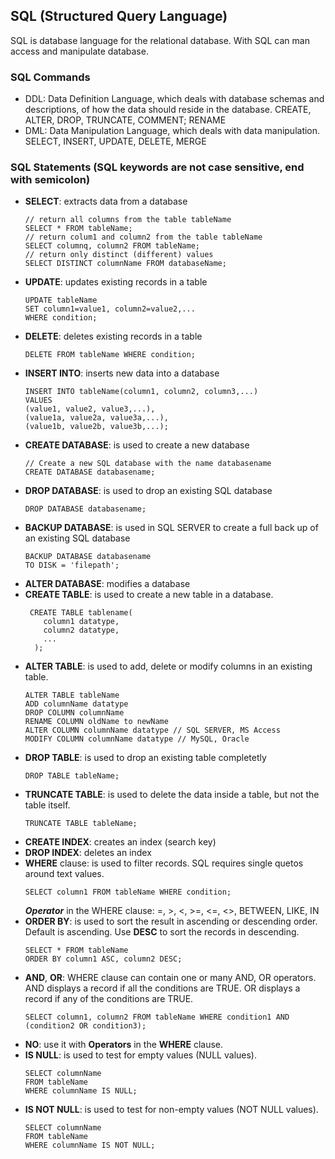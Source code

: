 ## SQL (Structured Query Language)
SQL is database language for the relational database. With SQL can man access and manipulate database.

### SQL Commands
- DDL: Data Definition Language, which deals with database schemas and descriptions, of how the data should reside in the database. CREATE, ALTER, DROP, TRUNCATE, COMMENT; RENAME
- DML: Data Manipulation Language, which deals with data manipulation. SELECT, INSERT, UPDATE, DELETE, MERGE
  
### SQL Statements (SQL keywords are not case sensitive, end with semicolon)
- **SELECT**: extracts data from a database
  ```
  // return all columns from the table tableName
  SELECT * FROM tableName;
  // return colum1 and column2 from the table tableName
  SELECT columnq, column2 FROM tableName;
  // return only distinct (different) values
  SELECT DISTINCT columnName FROM databaseName;
  ```
- **UPDATE**: updates existing records in a table
  ```
  UPDATE tableName
  SET column1=value1, column2=value2,...
  WHERE condition;
  ```
- **DELETE**: deletes existing records in a table
  ```
  DELETE FROM tableName WHERE condition;
  ```
- **INSERT INTO**: inserts new data into a database
  ```
  INSERT INTO tableName(column1, column2, column3,...)
  VALUES
  (value1, value2, value3,...),
  (value1a, value2a, value3a,...),
  (value1b, value2b, value3b,...);
  ```
- **CREATE DATABASE**: is used to create a new database
  ```
  // Create a new SQL database with the name databasename
  CREATE DATABASE databasename;
  ```
- **DROP DATABASE**: is used to drop an existing SQL database
  ```
  DROP DATABASE databasename;
  ```
- **BACKUP DATABASE**: is used in SQL SERVER to create a full back up of an existing SQL database
  ```
  BACKUP DATABASE databasename
  TO DISK = 'filepath';
  ```
- **ALTER DATABASE**: modifies a database
- **CREATE TABLE**: is used to create a new table in a database.
  ```
   CREATE TABLE tablename(
      column1 datatype,
      column2 datatype,
      ...
    );
  ```
- **ALTER TABLE**: is used to add, delete or modify columns in an existing table.
  ```
  ALTER TABLE tableName
  ADD columnName datatype
  DROP COLUMN columnName
  RENAME COLUMN oldName to newName
  ALTER COLUMN columnName datatype // SQL SERVER, MS Access
  MODIFY COLUMN columnName datatype // MySQL, Oracle
  ```
- **DROP TABLE**: is used to drop an existing table completetly
  ```
  DROP TABLE tableName;
  ```
- **TRUNCATE TABLE**: is used to delete the data inside a table, but not the table itself.
  ```
  TRUNCATE TABLE tableName;
  ```
- **CREATE INDEX**: creates an index (search key)
- **DROP INDEX**: deletes an index
- **WHERE** clause: is used to filter records. SQL requires single quetos around text values.
  ```
  SELECT column1 FROM tableName WHERE condition;
  ```
  ***Operator*** in the WHERE clause: =, >, <, >=, <=, <>, BETWEEN, LIKE, IN
- **ORDER BY**: is used to sort the result in ascending or descending order. Default is ascending. Use **DESC** to sort the records in descending.
  ```
  SELECT * FROM tableName
  ORDER BY column1 ASC, column2 DESC;
  ```
- **AND**, **OR**: WHERE clause can contain one or many AND, OR operators.
  AND displays a record if all the conditions are TRUE.
  OR displays a record if any of the conditions are TRUE.
  ```
  SELECT column1, column2 FROM tableName WHERE condition1 AND (condition2 OR condition3);
  ```
- **NO**: use it with **Operators** in the **WHERE** clause.
- **IS NULL**: is used to test for empty values (NULL values).
  ```
  SELECT columnName
  FROM tableName
  WHERE columnName IS NULL;
  ```
- **IS NOT NULL**: is used to test for non-empty values (NOT NULL values).
  ```
  SELECT columnName
  FROM tableName
  WHERE columnName IS NOT NULL;
  ```
